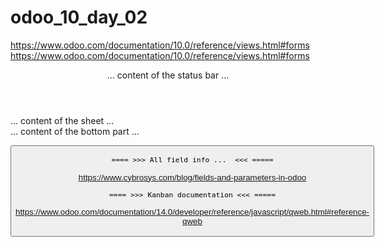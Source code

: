 # odoo_10_day_02

https://www.odoo.com/documentation/10.0/reference/views.html#forms
https://www.odoo.com/documentation/10.0/reference/views.html#forms

<form>
    <header> ... content of the status bar  ... </header>
    <sheet>  ... content of the sheet       ... </sheet>
    <div class="oe_chatter"> ... content of the bottom part ... </div>
</form>

<button class="oe_highlight" name="..." type="..." states="..."/>

<field name="state" widget="statusbar"
    statusbar_visible="draft,sent,progress,invoiced,done" />
   
    ==== >>> All field info ...  <<< =====
 https://www.cybrosys.com/blog/fields-and-parameters-in-odoo
 
    ==== >>> Kanban documentation <<< =====
 https://www.odoo.com/documentation/14.0/developer/reference/javascript/qweb.html#reference-qweb
